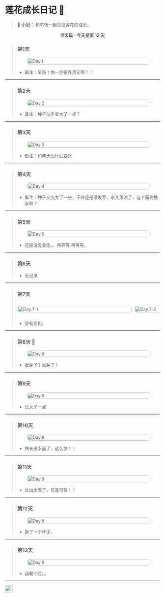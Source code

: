 # 莲花成长日记 🌸

> :memo: **小记：** 和早饭一起见证莲花的成长。
  
<center>早饭篇 · 今天是第 12 天</center>

> ### 第1天  
> <div style="display: flex; justify-content: center;">
>   <img src="https://moitr.cn-sy1.rains3.com/Lotus-Diary/d1.jpg" style="border-radius: 8px; max-width: 400px; width: 100%; height: auto; border: 1px solid #eee;" alt="Day.1" title="Day.1">
> </div>
> <ul><li>备注：早饭！你一定要养活它啊！！</li></ul>
---  
> ### 第2天  
> <div style="display: flex; justify-content: center;">
>   <img src="https://moitr.cn-sy1.rains3.com/Lotus-Diary/d2.jpg" style="border-radius: 8px; max-width: 400px; width: 100%; height: auto; border: 1px solid #eee;" alt="Day.2" title="Day.2">
> </div>
> <ul><li>备注：种子似乎变大了一点？</li></ul>
---  
> ### 第3天  
> <div style="display: flex; justify-content: center;">
>   <img src="https://moitr.cn-sy1.rains3.com/Lotus-Diary/d3.jpg" style="border-radius: 8px; max-width: 400px; width: 100%; height: auto; border: 1px solid #eee;" alt="Day.3" title="Day.3">
> </div>
> <ul><li>备注：和昨天没什么变化</li></ul>
---
> ### 第4天  
> <div style="display: flex; justify-content: center;">
>   <img src="https://moitr.cn-sy1.rains3.com/Lotus-Diary/d4.jpg" style="border-radius: 8px; max-width: 400px; width: 100%; height: auto; border: 1px solid #eee;" alt="Day.4" title="Day.4">
> </div>
> <ul><li>备注：种子又变大了一些，不过还是没发芽，水变浑浊了，这个需要换水嘛？</li></ul>
---
> ### 第5天  
> <div style="display: flex; justify-content: center;">
>   <img src="https://moitr.cn-sy1.rains3.com/Lotus-Diary/d5.jpg" style="border-radius: 8px; max-width: 400px; width: 100%; height: auto; border: 1px solid #eee;" alt="Day.5" title="Day.5">
> </div>
> <ul><li>还是没有变化。。再等等 再等等。</li></ul>
---
> ### 第6天  
> <ul><li>无记录</li></ul>
---
> ### 第7天  
> <div style="width: 100%; overflow-x: auto; scroll-snap-type: x mandatory; display: flex; gap: 10px; padding: 10px 0; -webkit-overflow-scrolling: touch;">
>   <div style="scroll-snap-align: start; flex: 0 0 auto; width: 80%; max-width: 400px;">
>     <img src="https://moitr.cn-sy1.rains3.com/Lotus-Diary/d7-0.jpg" style="border-radius: 8px; width: 100%; height: auto; border: 1px solid #eee;" alt="Day.7-1">
>   </div>
>   <div style="scroll-snap-align: start; flex: 0 0 auto; width: 80%; max-width: 400px;">
>     <img src="https://moitr.cn-sy1.rains3.com/Lotus-Diary/d7-1.jpg" style="border-radius: 8px; width: 100%; height: auto; border: 1px solid #eee;" alt="Day.7-2">
>   </div>
> </div>
> <ul><li>没有变化。</li></ul>
---
> ### 第8天 🌱
> <div style="display: flex; justify-content: center;">
>   <img src="https://moitr.cn-sy1.rains3.com/Lotus-Diary/d8.jpg" style="border-radius: 8px; max-width: 400px; width: 100%; height: auto; border: 1px solid #eee;" alt="Day.8" title="Day.8">
> </div>
> <ul><li>发芽了！发芽了！</li></ul>
---
> ### 第9天
> <div style="display: flex; justify-content: center;">
>   <img src="https://moitr.cn-sy1.rains3.com/Lotus-Diary/d9.jpg" style="border-radius: 8px; max-width: 400px; width: 100%; height: auto; border: 1px solid #eee;" alt="Day.8" title="Day.9">
> </div>
> <ul><li>长大了一点</li></ul>
---
> ### 第10天
> <div style="display: flex; justify-content: center;">
>   <img src="https://moitr.cn-sy1.rains3.com/Lotus-Diary/d10.jpg" style="border-radius: 8px; max-width: 400px; width: 100%; height: auto; border: 1px solid #eee;" alt="Day.8" title="Day.9">
> </div>
> <ul><li>快长出水面了，这么快！！</li></ul>
---
> ### 第11天
> <div style="display: flex; justify-content: center;">
>   <img src="https://moitr.cn-sy1.rains3.com/Lotus-Diary/d11.jpg" style="border-radius: 8px; max-width: 400px; width: 100%; height: auto; border: 1px solid #eee;" alt="Day.8" title="Day.9">
> </div>
> <ul><li>长出水面了，可喜可贺！！</li></ul>
---
> ### 第12天
> <div style="display: flex; justify-content: center;">
>   <img src="https://moitr.cn-sy1.rains3.com/Lotus-Diary/d12.jpg" style="border-radius: 8px; max-width: 400px; width: 100%; height: auto; border: 1px solid #eee;" alt="Day.8" title="Day.9">
> </div>
> <ul><li>换了一个杯子。</li></ul>
---
> ### 第13天
> <div style="display: flex; justify-content: center;">
>   <img src="https://moitr.cn-sy1.rains3.com/Lotus-Diary/d13.jpg" style="border-radius: 8px; max-width: 400px; width: 100%; height: auto; border: 1px solid #eee;" alt="Day.8" title="Day.9">
> </div>
> <ul><li>我嘞个豆。。</li></ul>
---
<a href="https://lotus.moitr.ren" target="_blank">
    <img src="https://ipv6test.wcode.net/badges/ipv6.svg?host=lotus.moitr.ren" alt="" style="max-width: 100%; height: 24px;"/>
</a>

